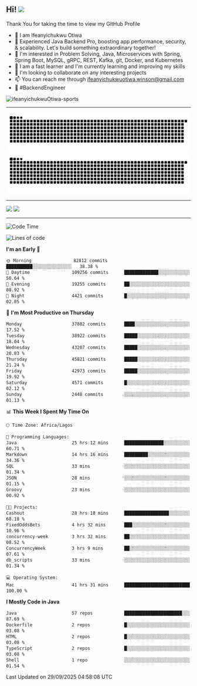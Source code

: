 <!-- BLOG-POST-LIST:START --><!-- BLOG-POST-LIST:END -->

## Hi! <img src="https://media.giphy.com/media/hvRJCLFzcasrR4ia7z/giphy.gif" width="4%"> 

Thank You for taking the time to view my GitHub Profile

- 👋 I am Ifeanyichukwu Otiwa
- 🚀 Experienced Java Backend Pro, boosting app performance, security, & scalability. Let's build something extraordinary together!
- 👀 I'm interested in Problem Solving, Java, Microservices with Spring, Spring Boot, MySQL, gRPC, REST, Kafka, git, Docker, and Kubernetes
- 🌱 I am a fast learner and I'm currently learning and improving my skills
- 💞️ I'm looking to collaborate on any interesting projects
- 📫 You can reach me through ifeanyichukwuotiwa.winson@gmail.com
- 🚀 #BackendEngineer

<p align="left" marginTop="10px"> <img src="https://komarev.com/ghpvc/?username=ifeanyichukwuOtiwa-sports&label=Profile%20views&color=0e75b6&style=for-the-badge" alt="ifeanyichukwuOtiwa-sports" /> </p>

***

<!--🐍📈SNAKEGRAPH / 🌐WEBSITE: https://github.com/Platane/snk -->
![github contribution grid snake animation](https://raw.githubusercontent.com/ifeanyichukwuOtiwa-sports/ifeanyichukwuOtiwa-sports/output/github-contribution-grid-snake-dark.svg#gh-dark-mode-only)![github contribution grid snake animation](https://raw.githubusercontent.com/ifeanyichukwuOtiwa-sports/ifeanyichukwuOtiwa-sports/output/github-contribution-grid-snake.svg#gh-light-mode-only)

***

<p float="left">
  <img float="left" src="https://github-readme-stats.vercel.app/api?username=ifeanyichukwuOtiwa-sports&count_private=true&include_all_commits=true&theme=react&show_icons=true" />
  <img float="right" src="https://github-readme-stats.vercel.app/api/top-langs/?username=ifeanyichukwuOtiwa-sports&layout=compact&show_icons=true&theme=react" /> 
</p>

***



<!--START_SECTION:waka-->
![Code Time](http://img.shields.io/badge/Code%20Time-4%2C279%20hrs%2036%20mins-blue)

![Lines of code](https://img.shields.io/badge/From%20Hello%20World%20I%27ve%20Written-61.3%20million%20lines%20of%20code-blue)

**I'm an Early 🐤** 

```text
🌞 Morning                82812 commits       ██████████░░░░░░░░░░░░░░░   38.38 % 
🌆 Daytime                109256 commits      █████████████░░░░░░░░░░░░   50.64 % 
🌃 Evening                19255 commits       ██░░░░░░░░░░░░░░░░░░░░░░░   08.92 % 
🌙 Night                  4421 commits        █░░░░░░░░░░░░░░░░░░░░░░░░   02.05 % 
```
📅 **I'm Most Productive on Thursday** 

```text
Monday                   37802 commits       ████░░░░░░░░░░░░░░░░░░░░░   17.52 % 
Tuesday                  38922 commits       █████░░░░░░░░░░░░░░░░░░░░   18.04 % 
Wednesday                43207 commits       █████░░░░░░░░░░░░░░░░░░░░   20.03 % 
Thursday                 45821 commits       █████░░░░░░░░░░░░░░░░░░░░   21.24 % 
Friday                   42973 commits       █████░░░░░░░░░░░░░░░░░░░░   19.92 % 
Saturday                 4571 commits        █░░░░░░░░░░░░░░░░░░░░░░░░   02.12 % 
Sunday                   2448 commits        ░░░░░░░░░░░░░░░░░░░░░░░░░   01.13 % 
```


📊 **This Week I Spent My Time On** 

```text
🕑︎ Time Zone: Africa/Lagos

💬 Programming Languages: 
Java                     25 hrs 12 mins      ███████████████░░░░░░░░░░   60.71 % 
Markdown                 14 hrs 16 mins      █████████░░░░░░░░░░░░░░░░   34.36 % 
SQL                      33 mins             ░░░░░░░░░░░░░░░░░░░░░░░░░   01.34 % 
JSON                     28 mins             ░░░░░░░░░░░░░░░░░░░░░░░░░   01.15 % 
Groovy                   23 mins             ░░░░░░░░░░░░░░░░░░░░░░░░░   00.92 % 

🐱‍💻 Projects: 
Cashout                  28 hrs 18 mins      █████████████████░░░░░░░░   68.18 % 
FixedOddsBets            4 hrs 32 mins       ███░░░░░░░░░░░░░░░░░░░░░░   10.96 % 
concurrency-week         3 hrs 32 mins       ██░░░░░░░░░░░░░░░░░░░░░░░   08.52 % 
ConcurrencyWeek          3 hrs 9 mins        ██░░░░░░░░░░░░░░░░░░░░░░░   07.61 % 
db_scripts               33 mins             ░░░░░░░░░░░░░░░░░░░░░░░░░   01.34 % 

💻 Operating System: 
Mac                      41 hrs 31 mins      █████████████████████████   100.00 % 
```

**I Mostly Code in Java** 

```text
Java                     57 repos            ██████████████████████░░░   87.69 % 
Dockerfile               2 repos             █░░░░░░░░░░░░░░░░░░░░░░░░   03.08 % 
HTML                     2 repos             █░░░░░░░░░░░░░░░░░░░░░░░░   03.08 % 
TypeScript               2 repos             █░░░░░░░░░░░░░░░░░░░░░░░░   03.08 % 
Shell                    1 repo              ░░░░░░░░░░░░░░░░░░░░░░░░░   01.54 % 
```




 Last Updated on 29/09/2025 04:58:08 UTC
<!--END_SECTION:waka-->

<!--
<p align="center">
![trophy](https://github-profile-trophy.vercel.app/?username=ifeanyichukwuOtiwa-sports&theme=onedark) (https://github.com/ryo-ma/github-profile-trophy)
</p>
-->

<!---
ifeanyi-otiwa/ifeanyi-otiwa is a ✨ special ✨ repository because its `README.md` (this file) appears on your GitHub profile.
You can click the Preview link to take a look at your changes.
--->
